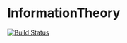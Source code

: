 # InformationTheory

[![Build Status](https://travis-ci.org/blegat/InformationTheory.jl.svg?branch=master)](https://travis-ci.org/blegat/InformationTheory.jl)
